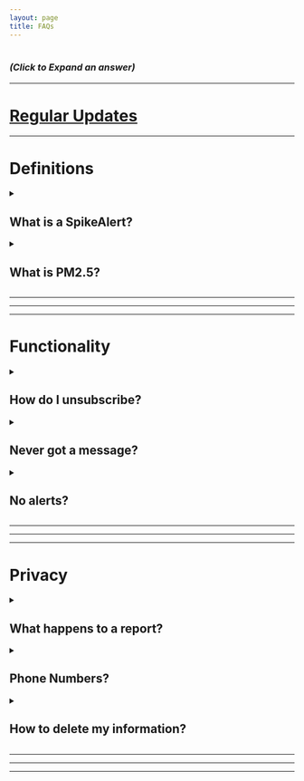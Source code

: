```yaml
---
layout: page
title: FAQs
---
```

<h1> <small><small><small><i>(Click to Expand an answer)</i></small></small></small></h1>
<!-- For Collapible cell formatting - https://developer.mozilla.org/en-US/docs/Web/HTML/Element/details -->

---
# [**Regular Updates**](./updates)
---

<h1><b>Definitions</b></h1>

<details>
<summary><h2>What is a SpikeAlert?</h2>
</summary>

A "SpikeAlert" is a warning that air quality <b>may</b> be harmful in your area. 
This is tough to define, and we hope to get a better idea with your help!

<br><br>

Currently, we are sending out alerts when a <a href="https://www2.purpleair.com/">PurpleAir</a> sensor reads 10-minute average Particulate Matter 2.5 (PM2.5) levels over the <a href="https://vlab.noaa.gov/web/osti-modeling/air-quality/faqs#aqitable" target="_blank">24-hour National Ambient Air Quality Standard</a> (NAAQS) within 800 meters of your designated place of interest.


<hr>

</details>

<!-- Example Question -->
<details>
<summary><h2>What is PM2.5?</h2>
</summary>

Particulate matter 2.5 (PM2.5) is a major <a href="https://www.who.int/teams/environment-climate-change-and-health/air-quality-and-health/health-impacts/types-of-pollutants" target="_blank">air pollutant</a> of concern.

<br><br>

PM2.5 are generic particles of 2.5 micrometers in diameter (or smaller) that are created during the combustion processes of cars, energy production, manufacturing, and trash incineration as well as forest fires, backyard bonfires, and small gas engines! 

<br><br>

The American Heart Association (AHA) has established a causal link between these particles and heart and lung disease (<a href="https://hpforhc.org/wp-content/uploads/2021/11/HPHC_factsheet_AirPollution.pdf">Source</a>).

<hr>

</details>

<hr><hr><hr>

<h1><b>Functionality</b></h1>

<!-- Example Question -->
<details>
<summary><h2>How do I unsubscribe?</h2>
</summary>

At anytime you can reply to our phone number with a text saying "STOP", and we will delete your phone number and all messaging information from our SMS service (<a href="https://en.wikipedia.org/wiki/Twilio" target="_blank">Twilio</a>).

<br><br>

To resubscribe, reply to the same number with a text saying "START" and submit a new sign up form.

<hr>

</details>

<!-- Example Question -->
<details>
<summary><h2>Never got a message?</h2>
</summary>

There is a chance that the phone number was entered incorrectly. Also, we are unable to message landlines.

<br><br>

Definitely <a href="./contact">contact us</a> if you think there's been a mistake! 

<hr>

</details>

<!-- Example Question -->
<details>
<summary><h2>No alerts?</h2>
</summary>

Most folks get an alert within a week or so. There is a chance that there are no air monitors in your area!

<br><br>

<center>
<b> <a href="https://www.mplsaqalert.com/map/coverage">Current SpikeAlerts Coverage</a></b>
</center>

<br><br>

If you or someone you know would be interested in hosting a sensor you can request one from the City <a href="https://www.minneapolismn.gov/government/programs-initiatives/environmental-programs/air-quality/host-air-sensor/" target="_blank">here</a>.

<br><br>

In the meantime, we're working on city-wide air quality alerts.

<hr>

</details>

<hr><hr><hr>

<h1><b>Privacy</b></h1>

<!-- Example Question -->
<details>
<summary><h2>What happens to a report?</h2>
</summary>

We're still thinking this through...

Currently, folks get the option to report through a text message and/or the [webmap](https://www.mplsaqalert.com/map/). These are anonymous. We'll forward them weekly to relevant community organizations, researchers, the Minneapolis Health Department (MHD), and the Minnesota Pollution Control Agency (MPCA). 

Would it be cool to have them appear on a map as well? Would love feedback/ideas!

<br><br>

Reports are stored in a <a href="https://www.ncbi.nlm.nih.gov/pmc/articles/PMC5764586/" target="_blank">REDCap</a> database hosted by the University of Minnesota.

<hr>

</details>

<details>
<summary><h2>Phone Numbers?</h2>
</summary>

Phone numbers are stored in a <a href="https://www.ncbi.nlm.nih.gov/pmc/articles/PMC5764586/" target="_blank">REDCap</a> database hosted by the University of Minnesota. 

<br><br>

Our current SMS service is <a href="https://www.twilio.com/en-us/legal/privacy#data-about-our-customers-end-users" target="_blank">Twilio</a> which keeps a log of messages and phone numbers. We delete these on a weekly basis.

<hr>

</details>

<details>
<summary><h2>How to delete my information?</h2>
</summary>

At anytime you can reply to our phone number with a text saying "STOP", and we will delete your phone number and all messaging information from our SMS service (<a href="https://en.wikipedia.org/wiki/Twilio" target="_blank">Twilio</a>).

<br><br>

To resubscribe, reply to the same number with a text saying "START" and submit a new sign up form.

<hr>

</details>

<hr><hr><hr>

